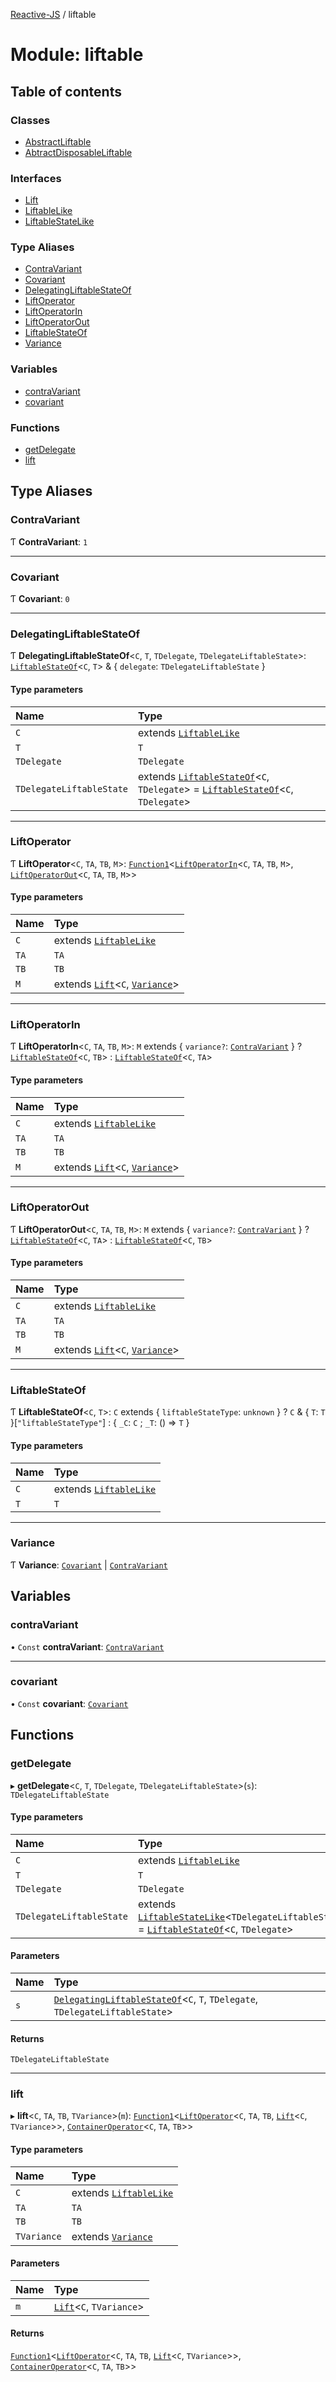 [Reactive-JS](../README.md) / liftable

# Module: liftable

## Table of contents

### Classes

- [AbstractLiftable](../classes/liftable.AbstractLiftable.md)
- [AbtractDisposableLiftable](../classes/liftable.AbtractDisposableLiftable.md)

### Interfaces

- [Lift](../interfaces/liftable.Lift.md)
- [LiftableLike](../interfaces/liftable.LiftableLike.md)
- [LiftableStateLike](../interfaces/liftable.LiftableStateLike.md)

### Type Aliases

- [ContraVariant](liftable.md#contravariant)
- [Covariant](liftable.md#covariant)
- [DelegatingLiftableStateOf](liftable.md#delegatingliftablestateof)
- [LiftOperator](liftable.md#liftoperator)
- [LiftOperatorIn](liftable.md#liftoperatorin)
- [LiftOperatorOut](liftable.md#liftoperatorout)
- [LiftableStateOf](liftable.md#liftablestateof)
- [Variance](liftable.md#variance)

### Variables

- [contraVariant](liftable.md#contravariant-1)
- [covariant](liftable.md#covariant-1)

### Functions

- [getDelegate](liftable.md#getdelegate)
- [lift](liftable.md#lift)

## Type Aliases

### ContraVariant

Ƭ **ContraVariant**: ``1``

___

### Covariant

Ƭ **Covariant**: ``0``

___

### DelegatingLiftableStateOf

Ƭ **DelegatingLiftableStateOf**<`C`, `T`, `TDelegate`, `TDelegateLiftableState`\>: [`LiftableStateOf`](liftable.md#liftablestateof)<`C`, `T`\> & { `delegate`: `TDelegateLiftableState`  }

#### Type parameters

| Name | Type |
| :------ | :------ |
| `C` | extends [`LiftableLike`](../interfaces/liftable.LiftableLike.md) |
| `T` | `T` |
| `TDelegate` | `TDelegate` |
| `TDelegateLiftableState` | extends [`LiftableStateOf`](liftable.md#liftablestateof)<`C`, `TDelegate`\> = [`LiftableStateOf`](liftable.md#liftablestateof)<`C`, `TDelegate`\> |

___

### LiftOperator

Ƭ **LiftOperator**<`C`, `TA`, `TB`, `M`\>: [`Function1`](functions.md#function1)<[`LiftOperatorIn`](liftable.md#liftoperatorin)<`C`, `TA`, `TB`, `M`\>, [`LiftOperatorOut`](liftable.md#liftoperatorout)<`C`, `TA`, `TB`, `M`\>\>

#### Type parameters

| Name | Type |
| :------ | :------ |
| `C` | extends [`LiftableLike`](../interfaces/liftable.LiftableLike.md) |
| `TA` | `TA` |
| `TB` | `TB` |
| `M` | extends [`Lift`](../interfaces/liftable.Lift.md)<`C`, [`Variance`](liftable.md#variance)\> |

___

### LiftOperatorIn

Ƭ **LiftOperatorIn**<`C`, `TA`, `TB`, `M`\>: `M` extends { `variance?`: [`ContraVariant`](liftable.md#contravariant)  } ? [`LiftableStateOf`](liftable.md#liftablestateof)<`C`, `TB`\> : [`LiftableStateOf`](liftable.md#liftablestateof)<`C`, `TA`\>

#### Type parameters

| Name | Type |
| :------ | :------ |
| `C` | extends [`LiftableLike`](../interfaces/liftable.LiftableLike.md) |
| `TA` | `TA` |
| `TB` | `TB` |
| `M` | extends [`Lift`](../interfaces/liftable.Lift.md)<`C`, [`Variance`](liftable.md#variance)\> |

___

### LiftOperatorOut

Ƭ **LiftOperatorOut**<`C`, `TA`, `TB`, `M`\>: `M` extends { `variance?`: [`ContraVariant`](liftable.md#contravariant)  } ? [`LiftableStateOf`](liftable.md#liftablestateof)<`C`, `TA`\> : [`LiftableStateOf`](liftable.md#liftablestateof)<`C`, `TB`\>

#### Type parameters

| Name | Type |
| :------ | :------ |
| `C` | extends [`LiftableLike`](../interfaces/liftable.LiftableLike.md) |
| `TA` | `TA` |
| `TB` | `TB` |
| `M` | extends [`Lift`](../interfaces/liftable.Lift.md)<`C`, [`Variance`](liftable.md#variance)\> |

___

### LiftableStateOf

Ƭ **LiftableStateOf**<`C`, `T`\>: `C` extends { `liftableStateType`: `unknown`  } ? `C` & { `T`: `T`  }[``"liftableStateType"``] : { `_C`: `C` ; `_T`: () => `T`  }

#### Type parameters

| Name | Type |
| :------ | :------ |
| `C` | extends [`LiftableLike`](../interfaces/liftable.LiftableLike.md) |
| `T` | `T` |

___

### Variance

Ƭ **Variance**: [`Covariant`](liftable.md#covariant) \| [`ContraVariant`](liftable.md#contravariant)

## Variables

### contraVariant

• `Const` **contraVariant**: [`ContraVariant`](liftable.md#contravariant)

___

### covariant

• `Const` **covariant**: [`Covariant`](liftable.md#covariant)

## Functions

### getDelegate

▸ **getDelegate**<`C`, `T`, `TDelegate`, `TDelegateLiftableState`\>(`s`): `TDelegateLiftableState`

#### Type parameters

| Name | Type |
| :------ | :------ |
| `C` | extends [`LiftableLike`](../interfaces/liftable.LiftableLike.md) |
| `T` | `T` |
| `TDelegate` | `TDelegate` |
| `TDelegateLiftableState` | extends [`LiftableStateLike`](../interfaces/liftable.LiftableStateLike.md)<`TDelegateLiftableState`\> = [`LiftableStateOf`](liftable.md#liftablestateof)<`C`, `TDelegate`\> |

#### Parameters

| Name | Type |
| :------ | :------ |
| `s` | [`DelegatingLiftableStateOf`](liftable.md#delegatingliftablestateof)<`C`, `T`, `TDelegate`, `TDelegateLiftableState`\> |

#### Returns

`TDelegateLiftableState`

___

### lift

▸ **lift**<`C`, `TA`, `TB`, `TVariance`\>(`m`): [`Function1`](functions.md#function1)<[`LiftOperator`](liftable.md#liftoperator)<`C`, `TA`, `TB`, [`Lift`](../interfaces/liftable.Lift.md)<`C`, `TVariance`\>\>, [`ContainerOperator`](container.md#containeroperator)<`C`, `TA`, `TB`\>\>

#### Type parameters

| Name | Type |
| :------ | :------ |
| `C` | extends [`LiftableLike`](../interfaces/liftable.LiftableLike.md) |
| `TA` | `TA` |
| `TB` | `TB` |
| `TVariance` | extends [`Variance`](liftable.md#variance) |

#### Parameters

| Name | Type |
| :------ | :------ |
| `m` | [`Lift`](../interfaces/liftable.Lift.md)<`C`, `TVariance`\> |

#### Returns

[`Function1`](functions.md#function1)<[`LiftOperator`](liftable.md#liftoperator)<`C`, `TA`, `TB`, [`Lift`](../interfaces/liftable.Lift.md)<`C`, `TVariance`\>\>, [`ContainerOperator`](container.md#containeroperator)<`C`, `TA`, `TB`\>\>
